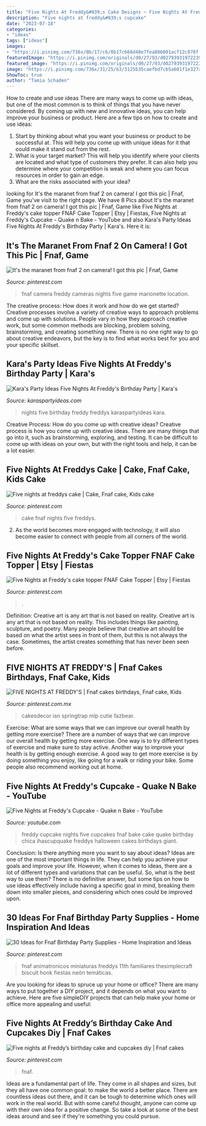 ```yaml
---
title: "Five Nights At Freddy&#039;s Cake Designs ~ Five Nights At Freddys Cake"
description: "Five nights at freddy&#039;s cupcake"
date: "2023-07-18"
categories:
- "ideas"
tags: ["ideas"]
images:
- "https://i.pinimg.com/736x/0b/17/c6/0b17c668d48e7fea886001acf12c878f.jpg"
featuredImage: "https://i.pinimg.com/originals/d0/27/93/d0279393197223935e2a55ac5731c328.jpg"
featured_image: "https://i.pinimg.com/originals/d0/27/93/d0279393197223935e2a55ac5731c328.jpg"
image: "https://i.pinimg.com/736x/31/25/b3/3125b35caefbd7cb5a601f1e327ac354--freddy-s-form.jpg"
ShowToc: true
author: "Tamia Schaden"
---
```



How to create and use ideas
There are many ways to come up with ideas, but one of the most common is to think of things that you have never considered. By coming up with new and innovative ideas, you can help improve your business or product. Here are a few tips on how to create and use ideas: 
1. Start by thinking about what you want your business or product to be successful at. This will help you come up with unique ideas for it that could make it stand out from the rest. 
2. What is your target market? This will help you identify where your clients are located and what type of customers they prefer. It can also help you determine where your competition is weak and where you can focus resources in order to gain an edge. 
3. What are the risks associated with your idea?

	

		
looking for It&#039;s the maranet from fnaf 2 on camera! I got this pic | Fnaf, Game you've visit to the right page. We have 8 Pics about It&#039;s the maranet from fnaf 2 on camera! I got this pic | Fnaf, Game like Five Nights at Freddy&#039;s cake topper FNAF Cake Topper | Etsy | Fiestas, Five Nights at Freddy&#039;s Cupcake - Quake n Bake - YouTube and also Kara&#039;s Party Ideas Five Nights At Freddy&#039;s Birthday Party | Kara&#039;s. Here it is:
		
    
## It&#039;s The Maranet From Fnaf 2 On Camera! I Got This Pic | Fnaf, Game

<img loading=lazy src="https://i.pinimg.com/736x/9d/e5/cf/9de5cf06bb5c74e3a40f0902a0576e70---on-fnaf-sister-location.jpg" onerror="this.onerror=null;this.src='https://tse3.mm.bing.net/th?id=OIP.P1Fz5ZrWoBEDfnTeu38MNwHaE7&amp;pid=15.1';" alt="It&#039;s the maranet from fnaf 2 on camera! I got this pic | Fnaf, Game">

_Source: pinterest.com_

>fnaf camera freddy cameras nights five game marionette location. 

	

The creative process: How does it work and how do we get started?
Creative processes involve a variety of creative ways to approach problems and come up with solutions. People vary in how they approach creative work, but some common methods are blocking, problem solving, brainstorming, and creating something new. There is no one right way to go about creative endeavors, but the key is to find what works best for you and your specific skillset.

    
## Kara&#039;s Party Ideas Five Nights At Freddy&#039;s Birthday Party | Kara&#039;s

<img loading=lazy src="http://karaspartyideas.com/wp-content/uploads/2016/08/Five-Nights-At-Freddys-Birthday-Party-via-Karas-Party-Ideas-KarasPartyIdeas.com15.jpeg" onerror="this.onerror=null;this.src='https://tse2.mm.bing.net/th?id=OIP.Tb5mTD9arHLEEe0tFEvPnAHaJ3&amp;pid=15.1';" alt="Kara&#039;s Party Ideas Five Nights At Freddy&#039;s Birthday Party | Kara&#039;s">

_Source: karaspartyideas.com_

>nights five birthday freddy freddys karaspartyideas kara. 

	

Creative Process: How do you come up with creative ideas?
Creative process is how you come up with creative ideas. There are many things that go into it, such as brainstorming, exploring, and testing. It can be difficult to come up with ideas on your own, but with the right tools and help, it can be a lot easier.

    
## Five Nights At Freddys Cake | Cake, Fnaf Cake, Kids Cake

<img loading=lazy src="https://i.pinimg.com/736x/4b/15/96/4b1596de7f48f848101ba403c681492d.jpg" onerror="this.onerror=null;this.src='https://tse1.mm.bing.net/th?id=OIP.Uj3h5eAemgp6UmEDw4kkrAHaNK&amp;pid=15.1';" alt="Five nights at freddys cake | Cake, Fnaf cake, Kids cake">

_Source: pinterest.com_

>cake fnaf nights five freddys. 

	

2. As the world becomes more engaged with technology, it will also become easier to connect with people from all corners of the world. 

    
## Five Nights At Freddy&#039;s Cake Topper FNAF Cake Topper | Etsy | Fiestas

<img loading=lazy src="https://i.pinimg.com/736x/0b/17/c6/0b17c668d48e7fea886001acf12c878f.jpg" onerror="this.onerror=null;this.src='https://tse3.mm.bing.net/th?id=OIP.Yf_En4uzOlQDmMvOBOC6-AHaHa&amp;pid=15.1';" alt="Five Nights at Freddy&#039;s cake topper FNAF Cake Topper | Etsy | Fiestas">

_Source: pinterest.com_

>. 

	

Definition: Creative art is any art that is not based on reality.
Creative art is any art that is not based on reality. This includes things like painting, sculpture, and poetry. Many people believe that creative art should be based on what the artist sees in front of them, but this is not always the case. Sometimes, the artist creates something that has never been seen before.

    
## FIVE NIGHTS AT FREDDY&#039;S | Fnaf Cakes Birthdays, Fnaf Cake, Kids

<img loading=lazy src="https://i.pinimg.com/736x/31/25/b3/3125b35caefbd7cb5a601f1e327ac354--freddy-s-form.jpg" onerror="this.onerror=null;this.src='https://tse1.mm.bing.net/th?id=OIP.dfHYQQG1aiiZykohBs0uIgHaJw&amp;pid=15.1';" alt="FIVE NIGHTS AT FREDDY&#039;S | Fnaf cakes birthdays, Fnaf cake, Kids">

_Source: pinterest.com.mx_

>cakesdecor isn springtrap mlp cutie fazbear. 

	

Exercise: What are some ways that we can improve our overall health by getting more exercise?
There are a number of ways that we can improve our overall health by getting more exercise. One way is to try different types of exercise and make sure to stay active. Another way to improve your health is by getting enough exercise. A good way to get more exercise is by doing something you enjoy, like going for a walk or riding your bike. Some people also recommend working out at home.

    
## Five Nights At Freddy&#039;s Cupcake - Quake N Bake - YouTube

<img loading=lazy src="https://i.ytimg.com/vi/c_YrUZ_9COo/maxresdefault.jpg" onerror="this.onerror=null;this.src='https://tse4.mm.bing.net/th?id=OIP.5sE0je6VlFy7K-UIsFjcygHaEK&amp;pid=15.1';" alt="Five Nights at Freddy&#039;s Cupcake - Quake n Bake - YouTube">

_Source: youtube.com_

>freddy cupcake nights five cupcakes fnaf bake cake quake birthday chica ihascupquake freddys halloween cakes birthdays giant. 

	

Conclusion: Is there anything more you want to say about ideas?
Ideas are one of the most important things in life. They can help you achieve your goals and improve your life. However, when it comes to ideas, there are a lot of different types and variations that can be useful. So, what is the best way to use them? There is no definitive answer, but some tips on how to use ideas effectively include having a specific goal in mind, breaking them down into smaller pieces, and considering which ones could be improved upon.

    
## 30 Ideas For Fnaf Birthday Party Supplies - Home Inspiration And Ideas

<img loading=lazy src="https://i.pinimg.com/736x/37/bf/81/37bf810393d562f0f1dffd342ebdb934.jpg" onerror="this.onerror=null;this.src='https://tse2.mm.bing.net/th?id=OIP.GkOGnl8srZ-UaLg9YihNrQHaJ3&amp;pid=15.1';" alt="30 Ideas for Fnaf Birthday Party Supplies - Home Inspiration and Ideas">

_Source: pinterest.com_

>fnaf animatronicos miniaturas freddys 11th familiares thesimplecraft biscuit honk fiestas neón temáticas. 

	

Are you looking for ideas to spruce up your home or office? There are many ways to put together a DIY project, and it depends on what you want to achieve. Here are five simpleDIY projects that can help make your home or office more appealing and useful:

    
## Five Nights At Freddy’s Birthday Cake And Cupcakes Diy | Fnaf Cakes

<img loading=lazy src="https://i.pinimg.com/originals/d0/27/93/d0279393197223935e2a55ac5731c328.jpg" onerror="this.onerror=null;this.src='https://tse4.mm.bing.net/th?id=OIP.ZlB-slewSGrIXrqnhc1_6AHaNK&amp;pid=15.1';" alt="Five nights at Freddy’s birthday cake and cupcakes diy | Fnaf cakes">

_Source: pinterest.com_

>fnaf. 

	

Ideas are a fundamental part of life. They come in all shapes and sizes, but they all have one common goal: to make the world a better place. There are countless ideas out there, and it can be tough to determine which ones will work in the real world. But with some careful thought, anyone can come up with their own idea for a positive change. So take a look at some of the best ideas around and see if they're something you could pursue.

